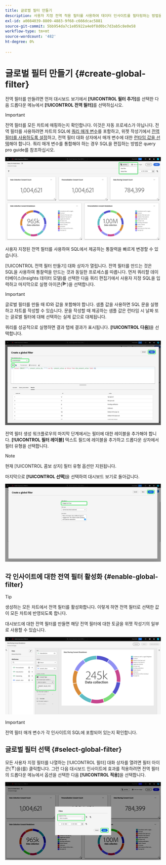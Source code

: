 ```yaml
---
title: 글로벌 필터 만들기
description: 사용자 지정 전역 적용 필터를 사용하여 데이터 인사이트를 필터링하는 방법을 알아봅니다.
exl-id: a0084039-8809-4883-9f68-c666dcac5881
source-git-commit: 5bb954da7c1e05922a4e0f8d0bc7d3ab5c8e0e58
workflow-type: tm+mt
source-wordcount: '482'
ht-degree: 0%

---
```


# 글로벌 필터 만들기 {#create-global-filter}

전역 필터를 만들려면 먼저 대시보드 보기에서 **[!UICONTROL 필터 추가]**&#x200B;를 선택한 다음 드롭다운 메뉴에서 **[!UICONTROL 전역 필터]**&#x200B;를 선택하십시오.

>[!IMPORTANT]
>
>전역 필터를 모든 차트에 매핑하는지 확인합니다. 이것은 자동 프로세스가 아닙니다. 전역 필터를 사용하려면 차트의 SQL에 [쿼리 매개 변수](../../../../query-service/ui/parameterized-queries.md)를 포함하고, 위젯 작성기에서 [전역 필터를 사용하도록 설정](#enable-global-filter)하고, 전역 필터 대화 상자에서 매개 변수에 대한 [런타임 값을 선택](#select-global-filter)해야 합니다. 쿼리 매개 변수를 통합해야 하는 경우 SQL을 편집하는 방법은 query pro guide를 참조하십시오.

![필터 추가 및 드롭다운 메뉴가 강조 표시된 사용자 지정 대시보드입니다.](../../../images/customizable-insights/add-filter.png)

사용자 지정된 전역 필터를 사용하여 SQL에서 제공하는 통찰력을 빠르게 변경할 수 있습니다.

[!UICONTROL 전역 필터 만들기] 대화 상자가 열립니다. 전역 필터를 만드는 것은 SQL을 사용하여 통찰력을 만드는 것과 동일한 프로세스를 따릅니다. 먼저 쿼리할 데이터베이스(Insights 데이터 모델)를 선택한 다음 쿼리 편집기에서 사용자 지정 SQL을 입력하고 마지막으로 실행 아이콘(![실행 아이콘.](../../../images/customizable-insights/run-icon.png))을 선택합니다.

>[!IMPORTANT]
>
>글로벌 필터를 만들 때 ID와 값을 포함해야 합니다. 샘플 값을 사용하면 SQL 문을 실행하고 차트를 작성할 수 있습니다. 문을 작성할 때 제공하는 샘플 값은 런타임 시 날짜 또는 글로벌 필터에 대해 선택하는 실제 값으로 대체됩니다.

쿼리를 성공적으로 실행하면 결과 탭에 결과가 표시됩니다. **[!UICONTROL 다음]**&#x200B;을 선택합니다.

![데이터 집합 드롭다운 메뉴, 실행 아이콘 및 다음을 강조 표시한 [!UICONTROL 전역 필터 대화 상자 만들기].](../../../images/customizable-insights/global-filter.png)

전역 필터 생성 워크플로우의 마지막 단계에서는 필터에 대한 레이블을 추가해야 합니다. **[!UICONTROL 필터 레이블]** 텍스트 필드에 레이블을 추가하고 드롭다운 상자에서 필터 유형을 선택합니다.

>[!NOTE]
>
>현재 [!UICONTROL 콤보 상자] 필터 유형 옵션만 지원됩니다.

마지막으로 **[!UICONTROL 선택]**&#x200B;을 선택하여 대시보드 보기로 돌아갑니다.

![선택 및 필터 레이블 텍스트 입력이 강조 표시된 [!UICONTROL 전역 필터 대화 상자 만들기]입니다.](../../../images/customizable-insights/global-filter-label.png)

## 각 인사이트에 대한 전역 필터 활성화 {#enable-global-filter}

>[!TIP]
>
>생성하는 모든 차트에서 전역 필터를 활성화합니다. 이렇게 하면 전역 필터로 선택한 값이 모든 차트에 반영되도록 합니다.

대시보드에 대한 전역 필터를 만들면 해당 전역 필터에 대한 토글을 위젯 작성기의 일부로 사용할 수 있습니다.

![전역 필터 토글이 강조 표시된 위젯 작성기입니다.](../../../images/customizable-insights/global-filter-consent.png)

>[!IMPORTANT]
>
>전역 필터 매개 변수가 각 인사이트의 SQL에 포함되어 있는지 확인합니다.

## 글로벌 필터 선택 {#select-global-filter}

모든 사용자 지정 필터를 나열하는 [!UICONTROL 필터] 대화 상자를 열려면 필터 아이콘(![필터 아이콘)을 선택합니다.](../../../images/customizable-insights/filter.png))을(를) 클릭합니다. 그런 다음 대시보드 인사이트에 효과를 적용하려면 전역 필터의 드롭다운 메뉴에서 옵션을 선택한 다음 **[!UICONTROL 적용]**&#x200B;을 선택합니다.

![필터 대화 상자가 강조 표시된 사용자 지정 대시보드입니다.](../../../images/customizable-insights/custom-filters.png)
